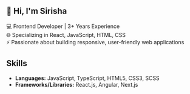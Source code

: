 ## 👋 Hi, I'm Sirisha

💻 Frontend Developer | 3+ Years Experience  
🌐 Specializing in React, JavaScript, HTML, CSS  
⚡ Passionate about building responsive, user-friendly web applications  

## Skills
- **Languages:** JavaScript, TypeScript, HTML5, CSS3, SCSS
- **Frameworks/Libraries:** React.js, Angular, Next.js
  

